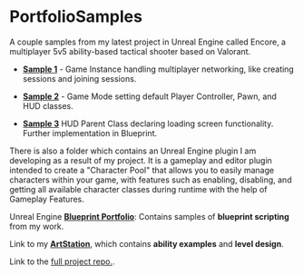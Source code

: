 # PortfolioSamples
A couple samples from my latest project in Unreal Engine called Encore, a multiplayer 5v5 ability-based tactical shooter based on Valorant.

* **[Sample 1](https://github.com/JustinAHelmer/PortfolioSamples/tree/main/Sample%201%20-%20Game%20Instance)** - Game Instance handling multiplayer networking, like creating sessions and joining sessions.

* **[Sample 2](https://github.com/JustinAHelmer/PortfolioSamples/tree/main/Sample%202%20-%20Game%20Mode)** - Game Mode setting default Player Controller, Pawn, and HUD classes.

* **[Sample 3](https://github.com/JustinAHelmer/PortfolioSamples/tree/main/Sample%203%20-%20HUD%20Parent%20Class)** HUD Parent Class declaring loading screen functionality. Further implementation in Blueprint.

There is also a folder which contains an Unreal Engine plugin I am developing as a result of my project. It is a gameplay and editor plugin intended to create a "Character Pool" that allows you to easily manage characters within your game, with features such as enabling, disabling, and getting all available character classes during runtime with the help of Gameplay Features.

Unreal Engine **[Blueprint Portfolio](https://blueprintue.com/profile/justinahelmer/)**: Contains samples of **blueprint scripting** from my work.

Link to my **[ArtStation](https://www.artstation.com/justinahelmer/albums/10574415)**, which contains **ability examples** and **level design**.

Link to the [full project repo.](https://github.com/JustinAHelmer/Encore).
